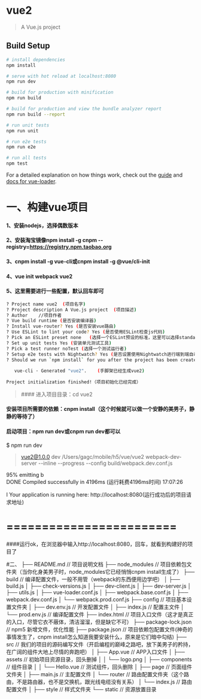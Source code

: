 # vue2

> A Vue.js project

## Build Setup

``` bash
# install dependencies
npm install

# serve with hot reload at localhost:8080
npm run dev

# build for production with minification
npm run build

# build for production and view the bundle analyzer report
npm run build --report

# run unit tests
npm run unit

# run e2e tests
npm run e2e

# run all tests
npm test
```

For a detailed explanation on how things work, check out the [guide](http://vuejs-templates.github.io/webpack/) and [docs for vue-loader](http://vuejs.github.io/vue-loader).

# 一、构建vue项目
#### 1、安装nodejs，选择偶数版本
#### 2、安装淘宝镜像npm install -g cnpm --registry=https://registry.npm.taobao.org
#### 3、cnpm install -g vue-cli或cnpm install -g @vue/cli-init
#### 4、vue init webpack vue2
#### 5、这里需要进行一些配置，默认回车即可
``` bash
? Project name vue2  (项目名字)
? Project description A Vue.js project  (项目描述)
? Author    //项目作者
? Vue build runtime (是否安装编译器)
? Install vue-router? Yes (是否安装vue路由)
? Use ESLint to lint your code? Yes (是否使用ESLint检查js代码)
? Pick an ESLint preset none   (选择一个ESLint预设的标准，这里可以选择standard)
? Set up unit tests Yes (安装单元测试工具)
? Pick a test runner noTest (选择一个测试运行者)
? Setup e2e tests with Nightwatch? Yes (是否设置使用Nightwatch进行端到端自动化测试)
? Should we run `npm install` for you after the project has been created? (recommended) no (是否创建完项目后为你运行npm install，选择no回车，自己用淘宝镜像cnpm install)
​
   vue-cli · Generated "vue2".    (手脚架已经生成vue2)
​
Project initialization finished!（项目初始化已经完成）
```
>​#### 进入项目目录：cd vue2
#### 安装项目所需要的依赖：cnpm install（这个时候就可以做一个安静的美男子，静静的等待了）
#### 启动项目：npm run dev或cnpm run dev都可以

$ npm run dev

> vue2@1.0.0 dev /Users/gagc/mobile/h5/vue/vue2
> webpack-dev-server --inline --progress --config build/webpack.dev.conf.js

 95% emitting                                                                 b      
 DONE  Compiled successfully in 4196ms (运行耗费4196ms时间)                                 17:07:26

 I  Your application is running here: http://localhost:8080(运行成功后的项目请求地址)
 
# ========================
####运行ok，在浏览器中输入http://localhost:8080，回车，就看到构建好的项目了

#二、
├── README.md                       // 项目说明文档
├── node_modules                    // 项目依赖包文件夹（当你化身美男子时，node_modules它已经悄悄cnpm install生成了）
├── build                           // 编译配置文件，一般不用管（webpack的东西便用边学吧）
│   ├── build.js
│   ├── check-versions.js
│   ├── dev-client.js
│   ├── dev-server.js
│   ├── utils.js
│   ├── vue-loader.conf.js
│   ├── webpack.base.conf.js
│   ├── webpack.dev.conf.js
│   └── webpack.prod.conf.js
├── config                          // 项目基本设置文件夹
│   ├── dev.env.js              // 开发配置文件
│   ├── index.js                    // 配置主文件
│   └── prod.env.js             // 编译配置文件
├── index.html                      // 项目入口文件（这才是真正的入口，尽管它衣不蔽体，清洁溜溜，但是缺它不可）
├── package-lock.json           // npm5 新增文件，优化性能
├── package.json                    // 项目依赖包配置文件(神奇的事情发生了，cnpm install怎么知道我要安装什么，原来是它们暗中勾结)
├── src                             // 我们的项目的源码编写文件（开启编程的巅峰之路吧，放下美男子的矜持，在广阔的组件大地上尽情的奔跑吧）
│   ├── App.vue                 // APP入口文件
│   ├── assets                      // 初始项目资源目录，回头删掉
│   │   └── logo.png
│   ├── components              // 组件目录
│   │   └── Hello.vue           // 测试组件，回头删除
│   ├── page                    // 页面组件文件夹
│   ├── main.js                 // 主配置文件
│   └── router                      // 路由配置文件夹（这个路由，不是路由器，也不是交换机，跟光线电缆没有关系）
│       └── index.js            // 路由配置文件
│   ├── style                   // 样式文件夹
└── static                          // 资源放置目录